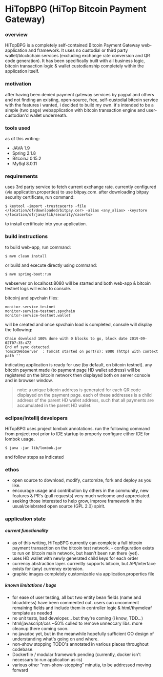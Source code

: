# HiTopBPG (HiTop Bitcoin Payment Gateway)

### overview
HiTopBPG is a completely self-contained Bitcoin Payment Gateway web-application and framework. It uses no custodial or third party wallet/blockchain services (excluding exchange rate conversion and QR code generation). It has been specifically built with all business logic, bitcoin transaction logic & wallet custodianship completely within the application itself.

### motivation
after having been denied payment gateway services by paypal and others and not finding an existing, open-source, free, self-custodial bitcoin service with the features i wanted, i decided to build my own.  it's intended to be a simple (two page) webapplication with bitcoin transaction engine and user-custodian'd wallet underneath.  

### tools used
as of this writing: 
- JAVA 1.9
- Spring 2.1.8
- BitcoinJ 0.15.2
- MySql 8.0.11

### requirements
uses 3rd party service to fetch current exchange rate.  currently configured (via application.properties) to use bitpay.com.  after downloading bitpay security certificate, run command:

```
$ keytool -import -trustcacerts -file </location/of/downloaded/bitpay.cer> -alias <any_alias> -keystore </location/of/java/lib/security/cacerts>
```
to install certificate into your application.
### build instructions
to build web-app, run command:
```
$ mvn clean install
```

or build and execute directly using command:

```
$ mvn spring-boot:run
```

webserver on localhost:8080 will be started and both web-app & bitcoin testnet logs will echo to console.  


bitcoinj and spvchain files: 

```
monitor-service-testnet
monitor-service-testnet.spvchain
monitor-service-testnet.wallet
```

will be created and once spvchain load is completed, console will display the following:

```
Chain download 100% done with 0 blocks to go, block date 2019-09-02T07:35:47Z
End of sync detected.
TomcatWebServer  : Tomcat started on port(s): 8080 (http) with context path ''
```

indicating application is ready for use (by default, on bitcoin testnet).  any bitcoin payment made (to payment page HD wallet address) will be registered on the bitcoin network then displayed both on server console and in browser window.

> note: a unique bitcoin address is generated for each QR code displayed on the payment page. each of these addresses is a child address of the parent HD wallet address, such that all payments are accumulated in the parent HD wallet.

### eclipse/intellij developers

HiTopBPG uses project lombok annotations.  run the following command from project root prior to IDE startup to properly configure either IDE for lombok usage.

```
$ java -jar lib/lombok.jar
```

and follow steps as indicated

### ethos
- open source to download, modify, customize, fork and deploy as you like.
- encourage usage and contribution by others in the community, new features & PR's (pull requests) very much welcome and appreciated.
- seeking those interested to help grow, improve framework  in the usual/celebrated open source (GPL 2.0) spirit.

### application state
##### current functionality
- as of this writing, HiTopBPG currently can complete a full bitcoin payment transaction on the bitcoin test network.  - configuration exists to run on bitcoin main network, but hasn't been run there (yet).
- uses HD wallet with newly generated child keys for each order
- currency abstraction layer.  currently supports bitcoin, but API/interface exists for (any) currency extension.
- graphic images completely customizable via application.properties file
##### known limitations / bugs
- for ease of user testing, all but two entity bean fields (name and btcaddress) have been commented out.  users can uncomment remaining fields and include them in controller logic & html/thymeleaf template as needed
- no unit tests, bad developer... but they're coming (i know, TDD...)
- html/javascript/css ~50% culled to remove unneccary libs.  more cleanup there coming soon.
- no javadoc yet, but in the meanwhile hopefully sufficient OO design of understanding what's going on and where.
- non-show stopping TODO's annotated in various places throughout codebase. 
- Dockerfile / modular framework pending (currently, docker isn't necessary to run application as-is)
- various other "non-show-stopping" minutia, to be addressed moving forward